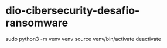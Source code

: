 # dio-cibersecurity-desafio-ransomware

sudo python3 -m venv venv
source venv/bin/activate
deactivate